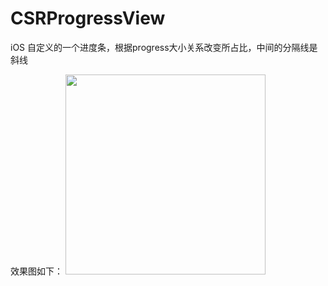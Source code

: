# CSRProgressView
iOS 自定义的一个进度条，根据progress大小关系改变所占比，中间的分隔线是斜线 

效果图如下：
<img src="https://github.com/LeoAiolia/CSRProgressView/edit/master/001.png" width="320"><br/>

